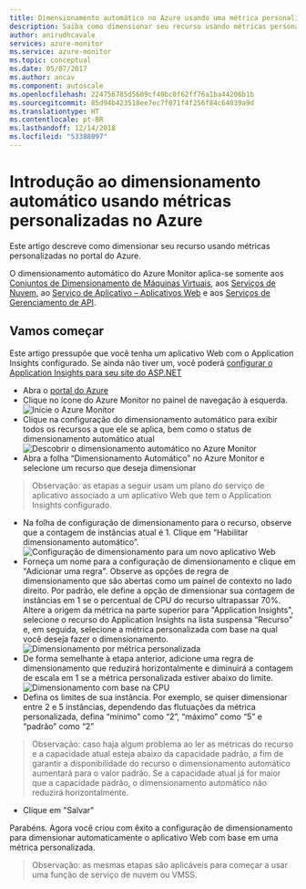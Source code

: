 ```yaml
---
title: Dimensionamento automático no Azure usando uma métrica personalizada
description: Saiba como dimensionar seu recurso usando métricas personalizadas no Azure.
author: anirudhcavale
services: azure-monitor
ms.service: azure-monitor
ms.topic: conceptual
ms.date: 05/07/2017
ms.author: ancav
ms.component: autoscale
ms.openlocfilehash: 224756785d5609cf40bc0f62ff76a1ba44206b1b
ms.sourcegitcommit: 85d94b423518ee7ec7f071f4f256f84c64039a9d
ms.translationtype: HT
ms.contentlocale: pt-BR
ms.lasthandoff: 12/14/2018
ms.locfileid: "53388097"
---
```

# <a name="get-started-with-auto-scale-by-custom-metric-in-azure"></a>Introdução ao dimensionamento automático usando métricas personalizadas no Azure
Este artigo descreve como dimensionar seu recurso usando métricas personalizadas no portal do Azure.

O dimensionamento automático do Azure Monitor aplica-se somente aos [Conjuntos de Dimensionamento de Máquinas Virtuais](https://azure.microsoft.com/services/virtual-machine-scale-sets/), aos [Serviços de Nuvem](https://azure.microsoft.com/services/cloud-services/), ao [Serviço de Aplicativo – Aplicativos Web](https://azure.microsoft.com/services/app-service/web/) e aos [Serviços de Gerenciamento de API](https://docs.microsoft.com/azure/api-management/api-management-key-concepts).

## <a name="lets-get-started"></a>Vamos começar
Este artigo pressupõe que você tenha um aplicativo Web com o Application Insights configurado. Se ainda não tiver um, você poderá [configurar o Application Insights para seu site do ASP.NET][1]

- Abra o [portal do Azure][2]
- Clique no ícone do Azure Monitor no painel de navegação à esquerda.
  ![Inicie o Azure Monitor][3]
- Clique na configuração do dimensionamento automático para exibir todos os recursos a que ele se aplica, bem como o status de dimensionamento automático atual ![Descobrir o dimensionamento automático no Azure Monitor][4]
- Abra a folha “Dimensionamento Automático” no Azure Monitor e selecione um recurso que deseja dimensionar
> Observação: as etapas a seguir usam um plano do serviço de aplicativo associado a um aplicativo Web que tem o Application Insights configurado.
- Na folha de configuração de dimensionamento para o recurso, observe que a contagem de instâncias atual é 1. Clique em “Habilitar dimensionamento automático”.
  ![Configuração de dimensionamento para um novo aplicativo Web][5]
- Forneça um nome para a configuração de dimensionamento e clique em "Adicionar uma regra". Observe as opções de regra de dimensionamento que são abertas como um painel de contexto no lado direito. Por padrão, ele define a opção de dimensionar sua contagem de instâncias em 1 se o percentual de CPU do recurso ultrapassar 70%. Altere a origem da métrica na parte superior para "Application Insights", selecione o recurso do Application Insights na lista suspensa “Recurso” e, em seguida, selecione a métrica personalizada com base na qual você deseja fazer o dimensionamento.
  ![Dimensionamento por métrica personalizada][6]
- De forma semelhante à etapa anterior, adicione uma regra de dimensionamento que reduzirá horizontalmente e diminuirá a contagem de escala em 1 se a métrica personalizada estiver abaixo do limite.
  ![Dimensionamento com base na CPU][7]
- Defina os limites de sua instância. Por exemplo, se quiser dimensionar entre 2 e 5 instâncias, dependendo das flutuações da métrica personalizada, defina “mínimo” como “2”, “máximo” como “5” e “padrão” como “2”
> Observação: caso haja algum problema ao ler as métricas do recurso e a capacidade atual esteja abaixo da capacidade padrão, a fim de garantir a disponibilidade do recurso o dimensionamento automático aumentará para o valor padrão. Se a capacidade atual já for maior que a capacidade padrão, o dimensionamento automático não reduzirá horizontalmente.
- Clique em "Salvar"

Parabéns. Agora você criou com êxito a configuração de dimensionamento para dimensionar automaticamente o aplicativo Web com base em uma métrica personalizada.

> Observação: as mesmas etapas são aplicáveis para começar a usar uma função de serviço de nuvem ou VMSS.

<!--Reference-->
[1]: https://docs.microsoft.com/azure/application-insights/app-insights-asp-net
[2]: https://portal.azure.com
[3]: ./media/autoscale-custom-metric/azure-monitor-launch.png
[4]: ./media/autoscale-custom-metric/discover-autoscale-azure-monitor.png
[5]: ./media/autoscale-custom-metric/scale-setting-new-web-app.png
[6]: ./media/autoscale-custom-metric/scale-by-custom-metric.png
[7]: ./media/autoscale-custom-metric/autoscale-setting-custom-metrics-ai.png
